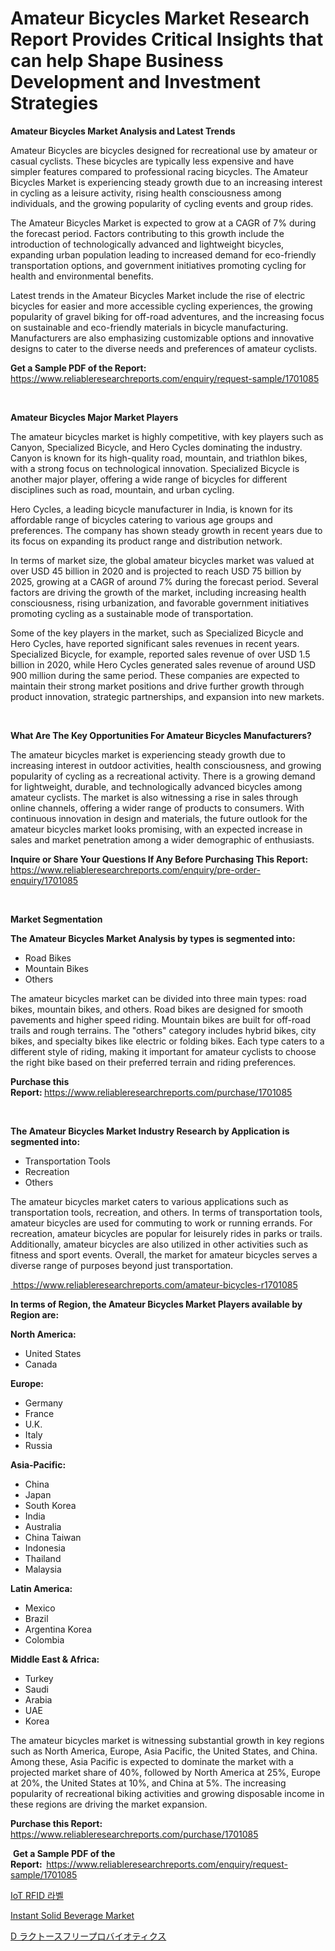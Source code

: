 <p><h1>Amateur Bicycles Market Research Report Provides Critical Insights that can help Shape Business Development and Investment Strategies</h1></p><p><strong>Amateur Bicycles Market Analysis and Latest Trends</strong></p>
<p><p>Amateur Bicycles are bicycles designed for recreational use by amateur or casual cyclists. These bicycles are typically less expensive and have simpler features compared to professional racing bicycles. The Amateur Bicycles Market is experiencing steady growth due to an increasing interest in cycling as a leisure activity, rising health consciousness among individuals, and the growing popularity of cycling events and group rides. </p><p>The Amateur Bicycles Market is expected to grow at a CAGR of 7% during the forecast period. Factors contributing to this growth include the introduction of technologically advanced and lightweight bicycles, expanding urban population leading to increased demand for eco-friendly transportation options, and government initiatives promoting cycling for health and environmental benefits. </p><p>Latest trends in the Amateur Bicycles Market include the rise of electric bicycles for easier and more accessible cycling experiences, the growing popularity of gravel biking for off-road adventures, and the increasing focus on sustainable and eco-friendly materials in bicycle manufacturing. Manufacturers are also emphasizing customizable options and innovative designs to cater to the diverse needs and preferences of amateur cyclists.</p></p>
<p><strong>Get a Sample PDF of the Report:&nbsp;</strong> <a href="https://www.reliableresearchreports.com/enquiry/request-sample/1701085">https://www.reliableresearchreports.com/enquiry/request-sample/1701085</a></p>
<p>&nbsp;</p>
<p><strong>Amateur Bicycles Major Market Players</strong></p>
<p><p>The amateur bicycles market is highly competitive, with key players such as Canyon, Specialized Bicycle, and Hero Cycles dominating the industry. Canyon is known for its high-quality road, mountain, and triathlon bikes, with a strong focus on technological innovation. Specialized Bicycle is another major player, offering a wide range of bicycles for different disciplines such as road, mountain, and urban cycling.</p><p>Hero Cycles, a leading bicycle manufacturer in India, is known for its affordable range of bicycles catering to various age groups and preferences. The company has shown steady growth in recent years due to its focus on expanding its product range and distribution network.</p><p>In terms of market size, the global amateur bicycles market was valued at over USD 45 billion in 2020 and is projected to reach USD 75 billion by 2025, growing at a CAGR of around 7% during the forecast period. Several factors are driving the growth of the market, including increasing health consciousness, rising urbanization, and favorable government initiatives promoting cycling as a sustainable mode of transportation.</p><p>Some of the key players in the market, such as Specialized Bicycle and Hero Cycles, have reported significant sales revenues in recent years. Specialized Bicycle, for example, reported sales revenue of over USD 1.5 billion in 2020, while Hero Cycles generated sales revenue of around USD 900 million during the same period. These companies are expected to maintain their strong market positions and drive further growth through product innovation, strategic partnerships, and expansion into new markets.</p></p>
<p>&nbsp;</p>
<p><strong>What Are The Key Opportunities For Amateur Bicycles Manufacturers?</strong></p>
<p><p>The amateur bicycles market is experiencing steady growth due to increasing interest in outdoor activities, health consciousness, and growing popularity of cycling as a recreational activity. There is a growing demand for lightweight, durable, and technologically advanced bicycles among amateur cyclists. The market is also witnessing a rise in sales through online channels, offering a wider range of products to consumers. With continuous innovation in design and materials, the future outlook for the amateur bicycles market looks promising, with an expected increase in sales and market penetration among a wider demographic of enthusiasts.</p></p>
<p><strong>Inquire or Share Your Questions If Any Before Purchasing This Report:</strong> <a href="https://www.reliableresearchreports.com/enquiry/pre-order-enquiry/1701085">https://www.reliableresearchreports.com/enquiry/pre-order-enquiry/1701085</a></p>
<p>&nbsp;</p>
<p><strong>Market Segmentation</strong></p>
<p><strong>The Amateur Bicycles Market Analysis by types is segmented into:</strong></p>
<p><ul><li>Road Bikes</li><li>Mountain Bikes</li><li>Others</li></ul></p>
<p><p>The amateur bicycles market can be divided into three main types: road bikes, mountain bikes, and others. Road bikes are designed for smooth pavements and higher speed riding. Mountain bikes are built for off-road trails and rough terrains. The "others" category includes hybrid bikes, city bikes, and specialty bikes like electric or folding bikes. Each type caters to a different style of riding, making it important for amateur cyclists to choose the right bike based on their preferred terrain and riding preferences.</p></p>
<p><strong>Purchase this Report:&nbsp;</strong><a href="https://www.reliableresearchreports.com/purchase/1701085">https://www.reliableresearchreports.com/purchase/1701085</a></p>
<p>&nbsp;</p>
<p><strong>The Amateur Bicycles Market Industry Research by Application is segmented into:</strong></p>
<p><ul><li>Transportation Tools</li><li>Recreation</li><li>Others</li></ul></p>
<p><p>The amateur bicycles market caters to various applications such as transportation tools, recreation, and others. In terms of transportation tools, amateur bicycles are used for commuting to work or running errands. For recreation, amateur bicycles are popular for leisurely rides in parks or trails. Additionally, amateur bicycles are also utilized in other activities such as fitness and sport events. Overall, the market for amateur bicycles serves a diverse range of purposes beyond just transportation.</p></p>
<p><a href="https://www.reliableresearchreports.com/amateur-bicycles-r1701085">&nbsp;https://www.reliableresearchreports.com/amateur-bicycles-r1701085</a></p>
<p><strong>In terms of Region, the Amateur Bicycles Market Players available by Region are:</strong></p>
<p>
    <p> <strong> North America: </strong>
        <ul>
            <li>United States</li>
            <li>Canada</li>
        </ul>
        </p> 
    <p> <strong> Europe: </strong>
        <ul>
            <li>Germany</li>
            <li>France</li>
            <li>U.K.</li>
            <li>Italy</li>
            <li>Russia</li>
        </ul>
        </p> 
    <p> <strong> Asia-Pacific: </strong>
        <ul>
            <li>China</li>
            <li>Japan</li>
            <li>South Korea</li>
            <li>India</li>
            <li>Australia</li>
            <li>China Taiwan</li>
            <li>Indonesia</li>
            <li>Thailand</li>
            <li>Malaysia</li>
        </ul>
        </p> 
    <p> <strong> Latin America: </strong>
        <ul>
            <li>Mexico</li>
            <li>Brazil</li>
            <li>Argentina Korea</li>
            <li>Colombia</li>
        </ul>
        </p> 
    <p> <strong> Middle East & Africa: </strong>
        <ul>
            <li>Turkey</li>
            <li>Saudi</li>
            <li>Arabia</li>
            <li>UAE</li>
            <li>Korea</li>
        </ul>
    </p>
    </p>
<p><p>The amateur bicycles market is witnessing substantial growth in key regions such as North America, Europe, Asia Pacific, the United States, and China. Among these, Asia Pacific is expected to dominate the market with a projected market share of 40%, followed by North America at 25%, Europe at 20%, the United States at 10%, and China at 5%. The increasing popularity of recreational biking activities and growing disposable income in these regions are driving the market expansion.</p></p>
<p><strong>Purchase this Report: </strong><a href="https://www.reliableresearchreports.com/purchase/1701085">https://www.reliableresearchreports.com/purchase/1701085</a></p>
<p>&nbsp;<strong>Get a Sample PDF of the Report:&nbsp;&nbsp;</strong><a href="https://www.reliableresearchreports.com/enquiry/request-sample/1701085">https://www.reliableresearchreports.com/enquiry/request-sample/1701085</a></p>
<p><strong></strong></p>
<p><p><a href="https://github.com/xvz497517413/Market-Research-Report-List-2/blob/main/7655663122835.md">IoT RFID 라벨</a></p><p><a href="https://view.publitas.com/reportprime-1/insights-into-the-instant-solid-beverage-market-size-which-is-expanding-with-a-9-3-cagr-from-2024-2031/">Instant Solid Beverage Market</a></p><p><a href="https://github.com/KenyonJohns/Market-Research-Report-List-1/blob/main/9176884124873.md">D ラクトースフリープロバイオティクス</a></p></p>